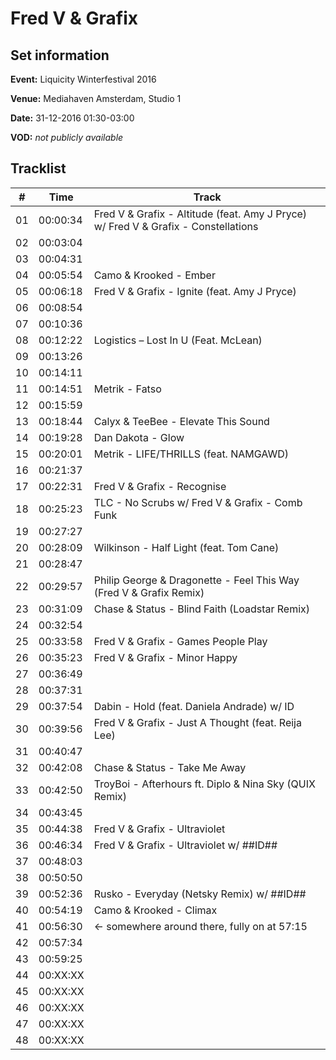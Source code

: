 # Fred V & Grafix
## Set information
**Event:** Liquicity Winterfestival 2016

**Venue:** Mediahaven Amsterdam, Studio 1

**Date:** 31-12-2016 01:30-03:00

**VOD:** *not publicly available*

## Tracklist
| \#  | Time     | Track                                                                              |
| --- | -------- | ---------------------------------------------------------------------------------- |
| 01  | 00:00:34 | Fred V & Grafix - Altitude (feat. Amy J Pryce) w/ Fred V & Grafix - Constellations |
| 02  | 00:03:04 |                                                                                    |
| 03  | 00:04:31 |                                                                                    |
| 04  | 00:05:54 | Camo & Krooked - Ember                                                             |
| 05  | 00:06:18 | Fred V & Grafix - Ignite (feat. Amy J Pryce)                                       |
| 06  | 00:08:54 |                                                                                    |
| 07  | 00:10:36 |                                                                                    |
| 08  | 00:12:22 | Logistics – Lost In U (Feat. McLean)                                               |
| 09  | 00:13:26 |                                                                                    |
| 10  | 00:14:11 |                                                                                    |
| 11  | 00:14:51 | Metrik - Fatso                                                                     |
| 12  | 00:15:59 |                                                                                    |
| 13  | 00:18:44 | Calyx & TeeBee - Elevate This Sound                                                |
| 14  | 00:19:28 | Dan Dakota - Glow                                                                  |
| 15  | 00:20:01 | Metrik - LIFE/THRILLS (feat. NAMGAWD)                                              |
| 16  | 00:21:37 |                                                                                    |
| 17  | 00:22:31 | Fred V & Grafix - Recognise                                                        |
| 18  | 00:25:23 | TLC - No Scrubs w/ Fred V & Grafix - Comb Funk                                     |
| 19  | 00:27:27 |                                                                                    |
| 20  | 00:28:09 | Wilkinson - Half Light (feat. Tom Cane)                                            |
| 21  | 00:28:47 |                                                                                    |
| 22  | 00:29:57 | Philip George & Dragonette - Feel This Way (Fred V & Grafix Remix)                 |
| 23  | 00:31:09 | Chase & Status - Blind Faith (Loadstar Remix)                                      |
| 24  | 00:32:54 |                                                                                    |
| 25  | 00:33:58 | Fred V & Grafix - Games People Play                                                |
| 26  | 00:35:23 | Fred V & Grafix - Minor Happy                                                      |
| 27  | 00:36:49 |                                                                                    |
| 28  | 00:37:31 |                                                                                    |
| 29  | 00:37:54 | Dabin - Hold (feat. Daniela Andrade) w/ ID                                         |
| 30  | 00:39:56 | Fred V & Grafix - Just A Thought (feat. Reija Lee)                                 |
| 31  | 00:40:47 |                                                                                    |
| 32  | 00:42:08 | Chase & Status - Take Me Away                                                      |
| 33  | 00:42:50 | TroyBoi - Afterhours ft. Diplo & Nina Sky (QUIX Remix)                             |
| 34  | 00:43:45 |                                                                                    |
| 35  | 00:44:38 | Fred V & Grafix - Ultraviolet                                                      |
| 36  | 00:46:34 | Fred V & Grafix - Ultraviolet w/ ##ID##                                            |
| 37  | 00:48:03 |                                                                                    |
| 38  | 00:50:50 |                                                                                    |
| 39  | 00:52:36 | Rusko - Everyday (Netsky Remix) w/ ##ID##                                          |
| 40  | 00:54:19 | Camo & Krooked - Climax                                                            |
| 41  | 00:56:30 | <- somewhere around there, fully on at 57:15                                       |
| 42  | 00:57:34 |                                                                                    |
| 43  | 00:59:25 |                                                                                    |
| 44  | 00:XX:XX |                                                      |
| 45  | 00:XX:XX |                                                      |
| 46  | 00:XX:XX |                                                      |
| 47  | 00:XX:XX |                                                      |
| 48  | 00:XX:XX |                                                      |





